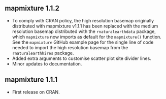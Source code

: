 ## mapmixture 1.1.2

* To comply with CRAN policy, the high resolution basemap originally distributed with mapmixture v1.1.1 has been replaced with the medium resolution basemap distributed with the `rnaturalearthdata` package, which `mapmixture` now imports as default for the `mapmixture()` function. See the `mapmixture` GitHub example page for the single line of code needed to import the high resolution basemap from the `rnaturalearthhires` package.
* Added extra arguments to customise scatter plot site divider lines.
* Minor updates to documentation.

## mapmixture 1.1.1

* First release on CRAN.
